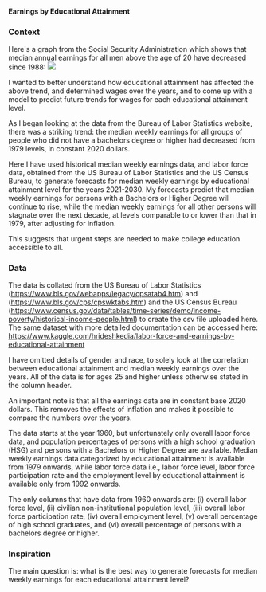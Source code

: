 #### Earnings by Educational Attainment

### Context

Here's a graph from the Social Security Administration which shows that median annual earnings for all men above the age of 20 have decreased since 1988:
![](https://www.ssa.gov/policy/docs/factsheets/at-a-glance/earnings-men-1988-2018.svg)

I wanted to better understand how educational attainment has affected the above trend, and determined wages over the years, and to come up with a model to predict future trends for wages for each educational attainment level. 

As I began looking at the data from the Bureau of Labor Statistics website, there was a striking trend: the median weekly earnings for all groups of people who did not have a bachelors degree or higher had decreased from 1979 levels, in constant 2020 dollars. 

Here I have used historical median weekly earnings data, and labor force data, obtained from the US Bureau of Labor Statistics and the US Census Bureau, to generate forecasts for median weekly earnings by educational attainment level for the years 2021-2030. My forecasts predict that median weekly earnings for persons with a Bachelors or Higher Degree will continue to rise, while the median weekly earnings for all other persons will stagnate over the next decade, at levels comparable to or lower than that in 1979, after adjusting for inflation. 

This suggests that urgent steps are needed to make college education accessible to all.

### Data

The data is collated from the US Bureau of Labor Statistics (https://www.bls.gov/webapps/legacy/cpsatab4.htm) and (https://www.bls.gov/cps/cpswktabs.htm) and the US Census Bureau (https://www.census.gov/data/tables/time-series/demo/income-poverty/historical-income-people.html) to create the csv file uploaded here. The same dataset with more detailed documentation can be accessed here: https://www.kaggle.com/hrideshkedia/labor-force-and-earnings-by-educational-attainment

I have omitted details of gender and race, to solely look at the correlation between educational attainment and median weekly earnings over the years. All of the data is for ages 25 and higher unless otherwise stated in the column header. 

An important note is that all the earnings data are in constant base 2020 dollars. This removes the effects of inflation and makes it possible to compare the numbers over the years.

The data starts at the year 1960, but unfortunately only overall labor force data, and population percentages of persons with a high school graduation (HSG) and persons with a Bachelors or Higher Degree are available. Median weekly earnings data categorized by educational attainment is available from 1979 onwards, while labor force data i.e., labor force level, labor force participation rate and the employment level by educational attainment is available only from 1992 onwards. 

The only columns that have data from 1960 onwards are: (i) overall labor force level, (ii) civilian non-institutional population level, (iii) overall labor force participation rate, (iv) overall employment level, (v) overall percentage of high school graduates, and (vi) overall percentage of persons with a bachelors degree or higher.

### Inspiration

The main question is: what is the best way to generate forecasts for median weekly earnings for each educational attainment level?

